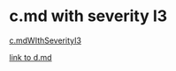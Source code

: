 # c.md with severity I3
[c.mdWIthSeverityI3](#I3-showInBuildReportNotPrComment)

[link to d.md](/d.md/)
